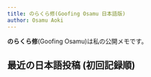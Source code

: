 ```yaml
---
title: のらくら修(Goofing Osamu 日本語版)
author: Osamu Aoki
---
```


**のらくら修**(Goofing Osamu)は私の公開メモです。

## 最近の日本語投稿 (初回記録順)


